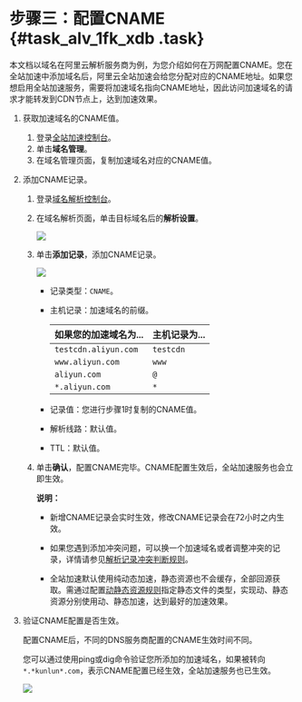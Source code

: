 # 步骤三：配置CNAME {#task_alv_1fk_xdb .task}

本文档以域名在阿里云解析服务商为例，为您介绍如何在万网配置CNAME。您在全站加速中添加域名后，阿里云全站加速会给您分配对应的CNAME地址。如果您想启用全站加速服务，需要将加速域名指向CNAME地址，因此访问加速域名的请求才能转发到CDN节点上，达到加速效果。

1.  获取加速域名的CNAME值。 
    1.  登录[全站加速控制台](https://dcdn.console.aliyun.com)。
    2.  单击**域名管理**。
    3.  在域名管理页面，复制加速域名对应的CNAME值。
2.  添加CNAME记录。 
    1.  登录[域名解析控制台](https://dc.console.aliyun.com/dns/?spm=5176.200001.0.0.pbY4Je)。
    2.  在域名解析页面，单击目标域名后的**解析设置**。 

        ![](http://static-aliyun-doc.oss-cn-hangzhou.aliyuncs.com/assets/img/13449/155860589935117_zh-CN.png)

    3.  单击**添加记录**，添加CNAME记录。 

        ![](http://static-aliyun-doc.oss-cn-hangzhou.aliyuncs.com/assets/img/13449/155860589935118_zh-CN.png)

        -   记录类型：`CNAME`。
        -   主机记录：加速域名的前缀。

            |如果您的加速域名为...|主机记录为...|
            |:-----------|:-------|
            |`testcdn.aliyun.com`|`testcdn`|
            |`www.aliyun.com`|`www`|
            |`aliyun.com`|`@`|
            |`*.aliyun.com`|`*`|

        -   记录值：您进行步骤1时复制的CNAME值。
        -   解析线路：默认值。
        -   TTL：默认值。
    4.  单击**确认**，配置CNAME完毕。CNAME配置生效后，全站加速服务也会立即生效。 

        **说明：** 

        -   新增CNAME记录会实时生效，修改CNAME记录会在72小时之内生效。
        -   如果您遇到添加冲突问题，可以换一个加速域名或者调整冲突的记录，详情请参见[解析记录冲突判断规则](https://www.alibabacloud.com/help/zh/doc-detail/58456.htm)。

        -   全站加速默认使用纯动态加速，静态资源也不会缓存，全部回源获取。需通过配置[动静态资源规则](../../../../intl.zh-CN/用户指南/动静态加速规则/设置静态文件类型.md#)指定静态文件的类型，实现动、静态资源分别使用动、静态加速，达到最好的加速效果。
3.  验证CNAME配置是否生效。 

    配置CNAME后，不同的DNS服务商配置的CNAME生效时间不同。

    您可以通过使用ping或dig命令验证您所添加的加速域名，如果被转向`*.*kunlun*.com`，表示CNAME配置已经生效，全站加速服务也已生效。

    ![](http://static-aliyun-doc.oss-cn-hangzhou.aliyuncs.com/assets/img/13449/155860589947260_zh-CN.png)


